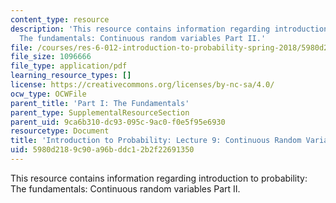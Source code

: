 ```yaml
---
content_type: resource
description: 'This resource contains information regarding introduction to probability:
  The fundamentals: Continuous random variables Part II.'
file: /courses/res-6-012-introduction-to-probability-spring-2018/5980d2189c90a96bddc12b2f22691350_MITRES_6_012S18_L09AS.pdf
file_size: 1096666
file_type: application/pdf
learning_resource_types: []
license: https://creativecommons.org/licenses/by-nc-sa/4.0/
ocw_type: OCWFile
parent_title: 'Part I: The Fundamentals'
parent_type: SupplementalResourceSection
parent_uid: 9ca6b310-dc93-095c-9ac0-f0e5f95e6930
resourcetype: Document
title: 'Introduction to Probability: Lecture 9: Continuous Random Variables Part II'
uid: 5980d218-9c90-a96b-ddc1-2b2f22691350
---
```

This resource contains information regarding introduction to probability: The fundamentals: Continuous random variables Part II.